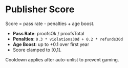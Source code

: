 # Publisher Score

Score = pass rate - penalties + age boost.

- **Pass Rate**: proofsOk / proofsTotal
- **Penalties**: `0.3 * violations30d + 0.2 * refunds30d`
- **Age Boost**: up to +0.1 over first year
- Score clamped to [0,1].

Cooldown applies after auto-unlist to prevent gaming.
